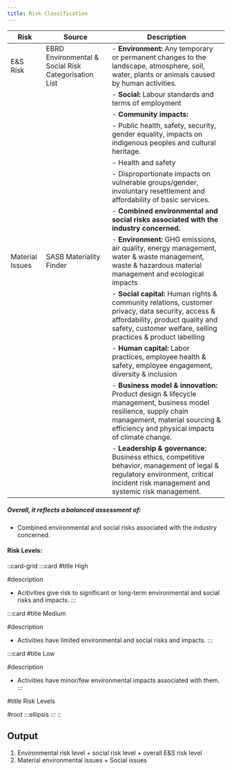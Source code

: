 ```yaml
---
title: Risk Classification
---
```


| Risk            | Source                                               | Description                                                                                                                                                                                                 |
| --------------- | ---------------------------------------------------- | ----------------------------------------------------------------------------------------------------------------------------------------------------------------------------------------------------------- |
| E\&S Risk       | EBRD Environmental & Social Risk Categorisation List | - **Environment:** Any temporary or permanent changes to the landscape, atmosphere, soil, water, plants or animals caused by human activities.                                                         |
|                 |                                                      | - **Social:** Labour standards and terms of employment                                                                                                                                                 |
|                 |                                                      | - **Community impacts:**                                                                                                                                                                               |
|                 |                                                      | - Public health, safety, security, gender equality, impacts on indigenous peoples and cultural heritage.                                                                                                    |
|                 |                                                      | - Health and safety                                                                                                                                                                                         |
|                 |                                                      | - Disproportionate impacts on vulnerable groups/gender, involuntary resettlement and affordability of basic services.                                                                                       |
|                 |                                                      | - **Combined environmental and social risks associated with the industry concerned.**                                                                                                                  |
| Material Issues | SASB Materiality Finder                              | - **Environment:** GHG emissions, air quality, energy management, water & waste management, waste & hazardous material management and ecological impacts                                               |
|                 |                                                      | - **Social capital:** Human rights & community relations, customer privacy, data security, access & affordability, product quality and safety, customer welfare, selling practices & product labelling |
|                 |                                                      | - **Human capital:** Labor practices, employee health & safety, employee engagement, diversity & inclusion                                                                                             |
|                 |                                                      | - **Business model & innovation:** Product design & lifecycle management, business model resilience, supply chain management, material sourcing & efficiency and physical impacts of climate change.   |
|                 |                                                      | - **Leadership & governance:** Business ethics, competitive behavior, management of legal & regulatory environment, critical incident risk management and systemic risk management.                    |

##### Overall, it reflects a balanced assessment of:

- Combined environmental and social risks associated with the industry concerned.

#### Risk Levels:

::card-grid
  :::card
  #title
  High
  
  #description
  - Acitivities give risk to significant or long-term environmental and social risks and impacts.
  :::

  :::card
  #title
  Medium
  
  #description
  - Activities have limited environmental and social risks and impacts.
  :::

  :::card
  #title
  Low
  
  #description
  - Activities have minor/few environmental impacts associated with them.
  :::

#title
Risk Levels

#root
  :::ellipsis
  :::
::

## Output

1. Environmental risk level + social risk level + overall E\&S risk level
2. Material environmental issues + Social issues
